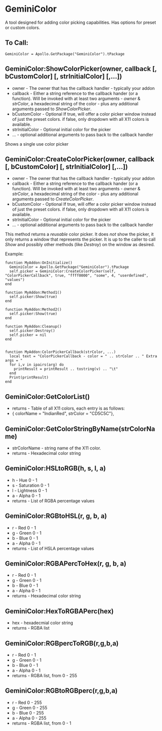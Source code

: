 GeminiColor
===========

 A tool designed for adding color picking capabilities. Has options for preset or custom colors.
 

## To Call: ##
    GeminiColor = Apollo.GetPackage("GeminiColor").tPackage


## GeminiColor:ShowColorPicker(owner, callback [, bCustomColor] [, strInitialColor] [,...]) ##
-  owner - The owner that has the callback handler - typically your addon
-  callback - Either a string reference to the callback hander (or a function). Will be invoked with at least two  arguments - _owner_ & _strColor_, a hexadecimal string of the color - plus any additional arguments passed to _ShowColorPicker_.
-  bCustomColor - Optional If true, will offer a color picker window instead of just the preset colors. if false, only dropdown with all X11 colors is available.
-  strInitialColor - Optional initial color for the picker
-  ... - optional additional arguments to pass back to the callback handler

Shows a single use color picker

## GeminiColor:CreateColorPicker(owner, callback [, bCustomColor] [, strInitialColor] [,...]) ##
-  owner - The owner that has the callback handler - typically your addon
-  callback - Either a string reference to the callback hander (or a function). Will be invoked with at least two  arguments - _owner_ & _strColor_, a hexadecimal string of the color - plus any additional arguments passed to _CreateColorPicker_.
-  bCustomColor - Optional If true, will offer a color picker window instead of just the preset colors. if false, only dropdown with all X11 colors is available.
-  strInitialColor - Optional initial color for the picker
-  ... - optional additional arguments to pass back to the callback handler

This method returns a _reusable_ color picker. It does *not* show the picker, it only returns a window that represents the picker. 
It is up to the caller to call _Show_ and possibly other methods (like _Destroy_) on the window as desired.

Example:
```
function MyAddon:OnInitialize()
  GeminiColor = Apollo.GetPackage("GeminiColor").tPackage
  self.picker = GeminiColor:CreateColorPicker(self, "ColorPickerCallback", true, "ffff0000", "some", 4, "userdefined", "values")
end

function MyAddon:Method1()
  self.picker:Show(true)
end

function MyAddon:Method2()
  self.picker:Show(true)
end

function MyAddon:Cleanup()
  self.picker:Destroy()
  self.picker = nil
end


function MyAddon:ColorPickerCallback(strColor, ...)
  local text = "ColorPickerCallback - color = " .. strColor .. " Extra args = "
  for i,v in ipairs(arg) do
    printResult = printResult .. tostring(v) .. "\t"
  end
  Print(printResult)
end
```


## GeminiColor:GetColorList() ##
- returns - Table of all X11 colors, each entry is as follows:
- { colorName = "IndianRed", strColor = "CD5C5C"},

## GeminiColor:GetColorStringByName(strColorName) ##

- strColorName - string name of the X11 color.
- returns - Hexadecimal color string

## GeminiColor:HSLtoRGB(h, s, l, a) ##

-  h - Hue 0 - 1
-  s - Saturation 0 - 1
-  l - Lightness 0 - 1
-  a - Alpha 0 - 1
-  returns - List of RGBA percentage values
 

## GeminiColor:RGBtoHSL(r, g, b, a) ##
 
-  r - Red 0 - 1
-  g - Green 0 - 1
-  b - Blue 0 - 1
-  a - Alpha 0 - 1
-  returns - List of HSLA percentage values

## GeminiColor:RGBAPercToHex(r, g, b, a) ##

-  r - Red 0 - 1
-  g - Green 0 - 1
-  b - Blue 0 - 1
-  a - Alpha 0 - 1
-  returns - Hexadecimal color string

## GeminiColor:HexToRGBAPerc(hex) ##

-  hex - hexadecmial color string
-  returns - RGBA list

## GeminiColor:RGBpercToRGB(r,g,b,a) ##

-  r - Red 0 - 1
-  g - Green 0 - 1
-  b - Blue 0 - 1
-  a - Alpha 0 - 1
-  returns - RGBA list, from 0 - 255
 
## GeminiColor:RGBtoRGBperc(r,g,b,a) ##

-  r - Red 0 - 255
-  g - Green 0 - 255
-  b - Blue 0 - 255
-  a - Alpha 0 - 255
-  returns - RGBA list, from 0 - 1
